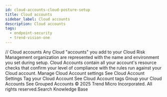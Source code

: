```yaml
---
id: cloud-accounts-cloud-posture-setup
title: Cloud accounts
sidebar_label: Cloud accounts
description: Cloud accounts
tags:
  - endpoint-security
  - trend-vision-one
---
```


/*<![CDATA[*/ $('#title').html($('meta[name=map-description]').attr('content')); /*]]>*/ Cloud accounts Any Cloud "accounts" you add to your Cloud Risk Management organization are represented with the name and environment you set during setup. Cloud Accounts contain all your account's resource checks that confirm your level of compliance with the rules run against your Cloud account. Manage Cloud Account settings See Cloud Account Settings Tag your Cloud Account See Cloud Account tags Group your Cloud Accounts See Grouped Accounts © 2025 Trend Micro Incorporated. All rights reserved.Search Knowledge Base